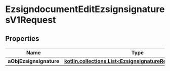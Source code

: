 
# EzsigndocumentEditEzsignsignaturesV1Request

## Properties
| Name | Type | Description | Notes |
| ------------ | ------------- | ------------- | ------------- |
| **aObjEzsignsignature** | [**kotlin.collections.List&lt;EzsignsignatureRequestCompound&gt;**](EzsignsignatureRequestCompound.md) |  |  |



